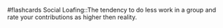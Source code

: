 #flashcards 
Social Loafing::The tendency to do less work in a group and rate your contributions as higher then reality.